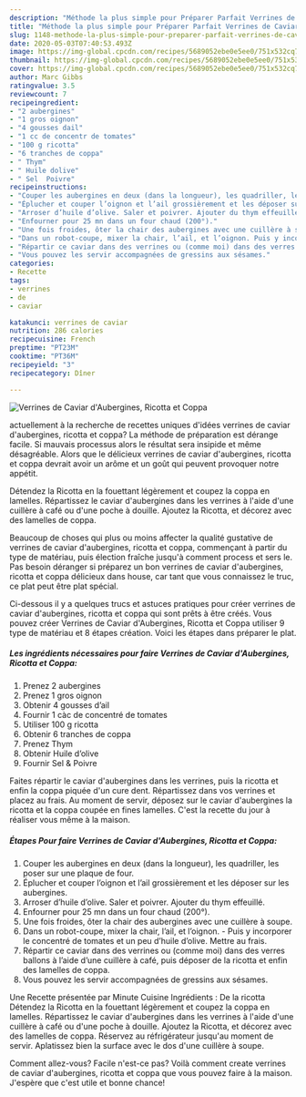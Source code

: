 ```yaml
---
description: "Méthode la plus simple pour Préparer Parfait Verrines de Caviar d&amp;#39;Aubergines, Ricotta et Coppa"
title: "Méthode la plus simple pour Préparer Parfait Verrines de Caviar d&amp;#39;Aubergines, Ricotta et Coppa"
slug: 1148-methode-la-plus-simple-pour-preparer-parfait-verrines-de-caviar-d-and-39-aubergines-ricotta-et-coppa
date: 2020-05-03T07:40:53.493Z
image: https://img-global.cpcdn.com/recipes/5689052ebe0e5ee0/751x532cq70/verrines-de-caviar-daubergines-ricotta-et-coppa-photo-principale-de-la-recette.jpg
thumbnail: https://img-global.cpcdn.com/recipes/5689052ebe0e5ee0/751x532cq70/verrines-de-caviar-daubergines-ricotta-et-coppa-photo-principale-de-la-recette.jpg
cover: https://img-global.cpcdn.com/recipes/5689052ebe0e5ee0/751x532cq70/verrines-de-caviar-daubergines-ricotta-et-coppa-photo-principale-de-la-recette.jpg
author: Marc Gibbs
ratingvalue: 3.5
reviewcount: 7
recipeingredient:
- "2 aubergines"
- "1 gros oignon"
- "4 gousses dail"
- "1 cc de concentr de tomates"
- "100 g ricotta"
- "6 tranches de coppa"
- " Thym"
- " Huile dolive"
- " Sel  Poivre"
recipeinstructions:
- "Couper les aubergines en deux (dans la longueur), les quadriller, les poser sur une plaque de four."
- "Éplucher et couper l’oignon et l’ail grossièrement et les déposer sur les aubergines."
- "Arroser d’huile d’olive. Saler et poivrer. Ajouter du thym effeuillé."
- "Enfourner pour 25 mn dans un four chaud (200°)."
- "Une fois froides, ôter la chair des aubergines avec une cuillère à soupe."
- "Dans un robot-coupe, mixer la chair, l’ail, et l’oignon. Puis y incorporer le concentré de tomates et un peu d’huile d’olive. Mettre au frais."
- "Répartir ce caviar dans des verrines ou (comme moi) dans des verres ballons à l’aide d’une cuillère à café, puis déposer de la ricotta et enfin des lamelles de coppa."
- "Vous pouvez les servir accompagnées de gressins aux sésames."
categories:
- Recette
tags:
- verrines
- de
- caviar

katakunci: verrines de caviar 
nutrition: 286 calories
recipecuisine: French
preptime: "PT23M"
cooktime: "PT36M"
recipeyield: "3"
recipecategory: Dîner

---
```



![Verrines de Caviar d&#39;Aubergines, Ricotta et Coppa](https://img-global.cpcdn.com/recipes/5689052ebe0e5ee0/751x532cq70/verrines-de-caviar-daubergines-ricotta-et-coppa-photo-principale-de-la-recette.jpg)

actuellement à la recherche de recettes uniques d'idées verrines de caviar d&#39;aubergines, ricotta et coppa? La méthode de préparation est dérange facile. Si mauvais processus alors le résultat sera insipide et même désagréable. Alors que le délicieux verrines de caviar d&#39;aubergines, ricotta et coppa devrait avoir un arôme et un goût qui peuvent provoquer notre appétit.

Détendez la Ricotta en la fouettant légèrement et coupez la coppa en lamelles. Répartissez le caviar d&#39;aubergines dans les verrines à l&#39;aide d&#39;une cuillère à café ou d&#39;une poche à douille. Ajoutez la Ricotta, et décorez avec des lamelles de coppa.

Beaucoup de choses qui plus ou moins affecter la qualité gustative de verrines de caviar d&#39;aubergines, ricotta et coppa, commençant à partir du type de matériau, puis élection fraîche jusqu'à comment process et sers le. Pas besoin déranger si préparez un bon verrines de caviar d&#39;aubergines, ricotta et coppa délicieux dans house, car tant que vous connaissez le truc, ce plat peut être plat spécial.


Ci-dessous il y a quelques trucs et astuces pratiques pour créer verrines de caviar d&#39;aubergines, ricotta et coppa qui sont prêts à être créés. Vous pouvez créer Verrines de Caviar d&#39;Aubergines, Ricotta et Coppa utiliser 9 type de matériau et 8 étapes création. Voici les étapes dans préparer le plat.

<!--inarticleads1-->

##### Les ingrédients nécessaires pour faire Verrines de Caviar d&#39;Aubergines, Ricotta et Coppa:

1. Prenez 2 aubergines
1. Prenez 1 gros oignon
1. Obtenir 4 gousses d’ail
1. Fournir 1 càc de concentré de tomates
1. Utiliser 100 g ricotta
1. Obtenir 6 tranches de coppa
1. Prenez  Thym
1. Obtenir  Huile d’olive
1. Fournir  Sel &amp; Poivre


Faites répartir le caviar d&#39;aubergines dans les verrines, puis la ricotta et enfin la coppa piquée d&#39;un cure dent. Répartissez dans vos verrines et placez au frais. Au moment de servir, déposez sur le caviar d&#39;aubergines la ricotta et la coppa coupée en fines lamelles. C&#39;est la recette du jour à réaliser vous même à la maison. 

<!--inarticleads2-->

##### Étapes Pour faire Verrines de Caviar d&#39;Aubergines, Ricotta et Coppa:

1. Couper les aubergines en deux (dans la longueur), les quadriller, les poser sur une plaque de four.
1. Éplucher et couper l’oignon et l’ail grossièrement et les déposer sur les aubergines.
1. Arroser d’huile d’olive. Saler et poivrer. Ajouter du thym effeuillé.
1. Enfourner pour 25 mn dans un four chaud (200°).
1. Une fois froides, ôter la chair des aubergines avec une cuillère à soupe.
1. Dans un robot-coupe, mixer la chair, l’ail, et l’oignon. - Puis y incorporer le concentré de tomates et un peu d’huile d’olive. Mettre au frais.
1. Répartir ce caviar dans des verrines ou (comme moi) dans des verres ballons à l’aide d’une cuillère à café, puis déposer de la ricotta et enfin des lamelles de coppa.
1. Vous pouvez les servir accompagnées de gressins aux sésames.


Une Recette présentée par Minute Cuisine Ingrédients : De la ricotta Détendez la Ricotta en la fouettant légèrement et coupez la coppa en lamelles. Répartissez le caviar d&#39;aubergines dans les verrines à l&#39;aide d&#39;une cuillère à café ou d&#39;une poche à douille. Ajoutez la Ricotta, et décorez avec des lamelles de coppa. Réservez au réfrigérateur jusqu&#39;au moment de servir. Aplatissez bien la surface avec le dos d&#39;une cuillère à soupe. 


Comment allez-vous? Facile n'est-ce pas? Voilà comment create verrines de caviar d&#39;aubergines, ricotta et coppa que vous pouvez faire à la maison. J'espère que c'est utile et bonne chance!
